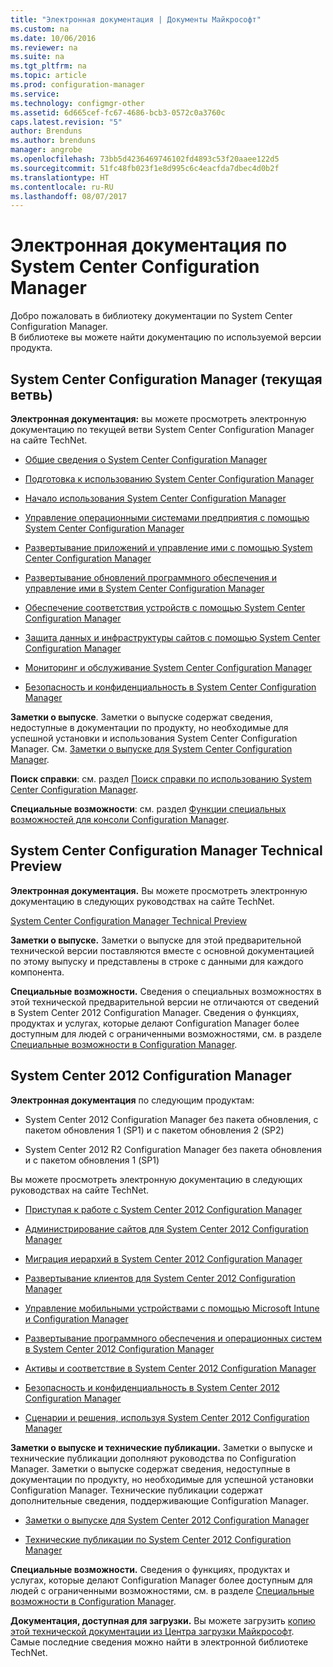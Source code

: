 ```yaml
---
title: "Электронная документация | Документы Майкрософт"
ms.custom: na
ms.date: 10/06/2016
ms.reviewer: na
ms.suite: na
ms.tgt_pltfrm: na
ms.topic: article
ms.prod: configuration-manager
ms.service: 
ms.technology: configmgr-other
ms.assetid: 6d665cef-fc67-4686-bcb3-0572c0a3760c
caps.latest.revision: "5"
author: Brenduns
ms.author: brenduns
manager: angrobe
ms.openlocfilehash: 73bb5d4236469746102fd4893c53f20aaee122d5
ms.sourcegitcommit: 51fc48fb023f1e8d995c6c4eacfda7dbec4d0b2f
ms.translationtype: HT
ms.contentlocale: ru-RU
ms.lasthandoff: 08/07/2017
---
```

# <a name="online-documentation-for-system-center-configuration-manager"></a>Электронная документация по System Center Configuration Manager


Добро пожаловать в библиотеку документации по System Center Configuration Manager.  
В библиотеке вы можете найти документацию по используемой версии продукта.  

## <a name="system-center-configuration-manager-current-branch"></a>System Center Configuration Manager (текущая ветвь)  
**Электронная документация:** вы можете просмотреть электронную документацию по текущей ветви System Center Configuration Manager на сайте TechNet.  

-   [Общие сведения о System Center Configuration Manager](https://technet.microsoft.com/library/mt622715.aspx)  

-   [Подготовка к использованию System Center Configuration Manager](https://technet.microsoft.com/library/mt608540.aspx)  

-   [Начало использования System Center Configuration Manager](https://technet.microsoft.com/library/mt608544.aspx)  

-   [Управление операционными системами предприятия с помощью System Center Configuration Manager](https://technet.microsoft.com/library/mt627933.aspx)  

-   [Развертывание приложений и управление ими с помощью System Center Configuration Manager](https://technet.microsoft.com/library/mt627959.aspx)  

-   [Развертывание обновлений программного обеспечения и управление ими в System Center Configuration Manager](https://technet.microsoft.com/library/mt634340.aspx)  

-   [Обеспечение соответствия устройств с помощью System Center Configuration Manager](https://technet.microsoft.com/library/mt595717.aspx)  

-   [Защита данных и инфраструктуры сайтов с помощью System Center Configuration Manager](https://technet.microsoft.com/library/mt613161.aspx)  

-   [Мониторинг и обслуживание System Center Configuration Manager](https://technet.microsoft.com/library/mt612855.aspx)  

-   [Безопасность и конфиденциальность в System Center Configuration Manager](https://technet.microsoft.com/library/mt622694.aspx)  

**Заметки о выпуске**. Заметки о выпуске содержат сведения, недоступные в документации по продукту, но необходимые для успешной установки и использования System Center Configuration Manager. См. [Заметки о выпуске для System Center Configuration Manager](https://technet.microsoft.com/library/mt592024.aspx).  

**Поиск справки**: см. раздел [Поиск справки по использованию System Center Configuration Manager](https://technet.microsoft.com/library/mt628521.aspx).  

**Специальные возможности**: см. раздел [Функции специальных возможностей для консоли Configuration Manager](https://technet.microsoft.com/library/mt628521.aspx).  


## <a name="system-center-configuration-manager-technical-preview"></a>System Center Configuration Manager Technical Preview  
**Электронная документация.** Вы можете просмотреть электронную документацию в следующих руководствах на сайте TechNet.  

 [System Center Configuration Manager Technical Preview](https://go.microsoft.com/fwlink/p/?LinkId=534001)  

**Заметки о выпуске.** Заметки о выпуске для этой предварительной технической версии поставляются вместе с основной документацией по этому выпуску и представлены в строке с данными для каждого компонента.  

**Специальные возможности.** Сведения о специальных возможностях в этой технической предварительной версии не отличаются от сведений в System Center 2012 Configuration Manager. Сведения о функциях, продуктах и услугах, которые делают Configuration Manager более доступным для людей с ограниченными возможностями, см. в разделе [Специальные возможности в Configuration Manager](http://go.microsoft.com/fwlink/p/?LinkId=258586).  

## <a name="system-center-2012-configuration-manager"></a>System Center 2012 Configuration Manager  
**Электронная документация** по следующим продуктам:  

-   System Center 2012 Configuration Manager без пакета обновления, с пакетом обновления 1 (SP1) и с пакетом обновления 2 (SP2)  

-   System Center 2012 R2 Configuration Manager без пакета обновления и с пакетом обновления 1 (SP1)  

Вы можете просмотреть электронную документацию в следующих руководствах на сайте TechNet.  

-   [Приступая к работе с System Center 2012 Configuration Manager](https://go.microsoft.com/fwlink/p/?LinkId=210632)  

-   [Администрирование сайтов для System Center 2012 Configuration Manager](https://go.microsoft.com/fwlink/p/?LinkId=210636)  

-   [Миграция иерархий в System Center 2012 Configuration Manager](https://go.microsoft.com/fwlink/p/?LinkId=210645)  

-   [Развертывание клиентов для System Center 2012 Configuration Manager](https://go.microsoft.com/fwlink/p/?LinkId=210638)  

-   [Управление мобильными устройствами с помощью Microsoft Intune и Configuration Manager](https://go.microsoft.com/fwlink/?LinkId=529959)  

-   [Развертывание программного обеспечения и операционных систем в System Center 2012 Configuration Manager](https://go.microsoft.com/fwlink/p/?LinkId=210635)  

-   [Активы и соответствие в System Center 2012 Configuration Manager](https://go.microsoft.com/fwlink/p/?LinkId=210639)  

-   [Безопасность и конфиденциальность в System Center 2012 Configuration Manager](https://go.microsoft.com/fwlink/p/?LinkId=210640)  

-   [Сценарии и решения, используя System Center 2012 Configuration Manager](https://go.microsoft.com/fwlink/p/?LinkId=290889)  

 **Заметки о выпуске и технические публикации.** Заметки о выпуске и технические публикации дополняют руководства по Configuration Manager. Заметки о выпуске содержат сведения, недоступные в документации по продукту, но необходимые для успешной установки Configuration Manager. Технические публикации содержат дополнительные сведения, поддерживающие Configuration Manager.  

-   [Заметки о выпуске для System Center 2012 Configuration Manager](http://go.microsoft.com/fwlink/?LinkId=529437)  

-   [Технические публикации по System Center 2012 Configuration Manager](http://go.microsoft.com/fwlink/p/?LinkId=261032)  

**Специальные возможности.** Сведения о функциях, продуктах и услугах, которые делают Configuration Manager более доступным для людей с ограниченными возможностями, см. в разделе [Специальные возможности в Configuration Manager](http://go.microsoft.com/fwlink/p/?LinkId=258586).  

**Документация, доступная для загрузки.** Вы можете загрузить [копию этой технической документации из Центра загрузки Майкрософт](http://go.microsoft.com/fwlink/?LinkId=253643). Самые последние сведения можно найти в электронной библиотеке TechNet.
